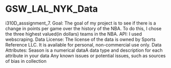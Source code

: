 # GSW_LAL_NYK_Data
i310D_asssignment_7. 
Goal: The goal of my project is to see if there is a change in points per game over the history of the NBA. To do this, I chose the three highest valued(in dollars) teams in the NBA.
API: I used webscraping.
Data License: The license of the data is owned by Sports Reference LLC. It is available for personal, non-commercial use only.
Data Attributes: Season is a numerical dataA data type and description for each attribute in your data
Any known issues or potential issues, such as sources of bias in collection
